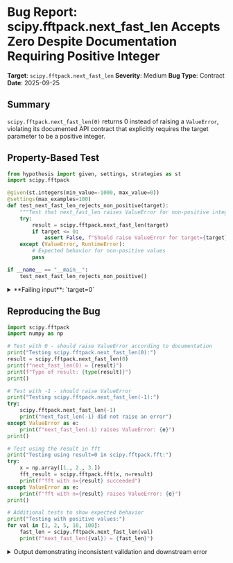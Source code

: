 # Bug Report: scipy.fftpack.next_fast_len Accepts Zero Despite Documentation Requiring Positive Integer

**Target**: `scipy.fftpack.next_fast_len`
**Severity**: Medium
**Bug Type**: Contract
**Date**: 2025-09-25

## Summary

`scipy.fftpack.next_fast_len(0)` returns 0 instead of raising a `ValueError`, violating its documented API contract that explicitly requires the target parameter to be a positive integer.

## Property-Based Test

```python
from hypothesis import given, settings, strategies as st
import scipy.fftpack

@given(st.integers(min_value=-1000, max_value=0))
@settings(max_examples=100)
def test_next_fast_len_rejects_non_positive(target):
    """Test that next_fast_len raises ValueError for non-positive integers."""
    try:
        result = scipy.fftpack.next_fast_len(target)
        if target <= 0:
            assert False, f"Should raise ValueError for target={target} but returned {result}"
    except (ValueError, RuntimeError):
        # Expected behavior for non-positive values
        pass

if __name__ == "__main__":
    test_next_fast_len_rejects_non_positive()
```

<details>

<summary>
**Failing input**: `target=0`
</summary>
```
Traceback (most recent call last):
  File "/home/npc/pbt/agentic-pbt/worker_/20/hypo.py", line 17, in <module>
    test_next_fast_len_rejects_non_positive()
    ~~~~~~~~~~~~~~~~~~~~~~~~~~~~~~~~~~~~~~~^^
  File "/home/npc/pbt/agentic-pbt/worker_/20/hypo.py", line 5, in test_next_fast_len_rejects_non_positive
    @settings(max_examples=100)
                   ^^^
  File "/home/npc/miniconda/lib/python3.13/site-packages/hypothesis/core.py", line 2124, in wrapped_test
    raise the_error_hypothesis_found
  File "/home/npc/pbt/agentic-pbt/worker_/20/hypo.py", line 11, in test_next_fast_len_rejects_non_positive
    assert False, f"Should raise ValueError for target={target} but returned {result}"
           ^^^^^
AssertionError: Should raise ValueError for target=0 but returned 0
Falsifying example: test_next_fast_len_rejects_non_positive(
    target=0,
)
Explanation:
    These lines were always and only run by failing examples:
        /home/npc/pbt/agentic-pbt/worker_/20/hypo.py:10
```
</details>

## Reproducing the Bug

```python
import scipy.fftpack
import numpy as np

# Test with 0 - should raise ValueError according to documentation
print("Testing scipy.fftpack.next_fast_len(0):")
result = scipy.fftpack.next_fast_len(0)
print(f"next_fast_len(0) = {result}")
print(f"Type of result: {type(result)}")
print()

# Test with -1 - should raise ValueError
print("Testing scipy.fftpack.next_fast_len(-1):")
try:
    scipy.fftpack.next_fast_len(-1)
    print("next_fast_len(-1) did not raise an error")
except ValueError as e:
    print(f"next_fast_len(-1) raises ValueError: {e}")
print()

# Test using the result in fft
print("Testing using result=0 in scipy.fftpack.fft:")
try:
    x = np.array([1., 2., 3.])
    fft_result = scipy.fftpack.fft(x, n=result)
    print(f"fft with n={result} succeeded")
except ValueError as e:
    print(f"fft with n={result} raises ValueError: {e}")
print()

# Additional tests to show expected behavior
print("Testing with positive values:")
for val in [1, 2, 5, 10, 100]:
    fast_len = scipy.fftpack.next_fast_len(val)
    print(f"next_fast_len({val}) = {fast_len}")
```

<details>

<summary>
Output demonstrating inconsistent validation and downstream error
</summary>
```
Testing scipy.fftpack.next_fast_len(0):
next_fast_len(0) = 0
Type of result: <class 'int'>

Testing scipy.fftpack.next_fast_len(-1):
next_fast_len(-1) raises ValueError: Target length must be positive

Testing using result=0 in scipy.fftpack.fft:
fft with n=0 raises ValueError: invalid number of data points (0) specified

Testing with positive values:
next_fast_len(1) = 1
next_fast_len(2) = 2
next_fast_len(5) = 5
next_fast_len(10) = 10
next_fast_len(100) = 100
```
</details>

## Why This Is A Bug

This violates expected behavior in multiple critical ways:

1. **Documentation Contract Violation**: The function's docstring explicitly states "target : int - Length to start searching from. Must be a positive integer." In mathematics and computer science, positive integers are defined as the set {1, 2, 3, ...}, which explicitly excludes 0. Zero is neither positive nor negative.

2. **Inconsistent Input Validation**: The function correctly raises `ValueError: Target length must be positive` for negative inputs (e.g., -1), but silently accepts 0 and returns 0. This inconsistency suggests incomplete input validation rather than intentional design.

3. **Invalid Return Value**: The function is documented to return "The first 5-smooth number greater than or equal to `target`." A 5-smooth number (also called a Hamming number) must be a positive integer whose only prime factors are 2, 3, and 5. Zero is not a 5-smooth number by definition, making the returned value mathematically incorrect.

4. **Unusable Result**: When the returned value (0) is used in downstream FFT operations like `scipy.fftpack.fft(x, n=0)`, it causes a `ValueError: invalid number of data points (0) specified`. This demonstrates that 0 is not a valid FFT length, confirming it should never be returned.

5. **Purpose Violation**: The function's stated purpose is to "Find the next fast size of input data to `fft`, for zero-padding, etc." Zero-padding to size 0 is nonsensical and defeats the optimization purpose of the function.

## Relevant Context

The `scipy.fftpack.next_fast_len` function is designed to find optimal FFT sizes by returning 5-smooth numbers (composite of prime factors 2, 3, and 5). These sizes allow for more efficient FFT computation compared to arbitrary sizes, especially prime numbers.

The function implementation (from scipy/fftpack/_helper.py) calls an internal `_helper.good_size(target, True)` function. This underlying function correctly validates negative inputs but fails to validate zero, creating the inconsistency.

**Documentation References**:
- [SciPy FFTpack documentation](https://docs.scipy.org/doc/scipy/reference/generated/scipy.fftpack.next_fast_len.html)
- The function was added in SciPy version 0.18.0 as noted in the docstring

**Mathematical Context**:
- Positive integers: {1, 2, 3, 4, ...}
- 5-smooth numbers (Hamming numbers): {1, 2, 3, 4, 5, 6, 8, 9, 10, 12, ...}
- Zero is neither a positive integer nor a 5-smooth number

## Proposed Fix

```diff
--- a/scipy/fftpack/_helper.py
+++ b/scipy/fftpack/_helper.py
@@ -99,6 +99,8 @@ def next_fast_len(target):
     >>> b = fftpack.fft(a, 16384)

     """
+    if target <= 0:
+        raise ValueError("Target length must be positive")
     # Real transforms use regular sizes so this is backwards compatible
     return _helper.good_size(target, True)
```